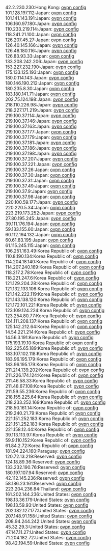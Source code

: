42.2.230.230:Hong Kong: [ovpn config](vpn/42_2_230_230.ovpn)  
101.128.197.112:Japan: [ovpn config](vpn/101_128_197_112.ovpn)  
101.141.143.191:Japan: [ovpn config](vpn/101_141_143_191.ovpn)  
106.160.97.180:Japan: [ovpn config](vpn/106_160_97_180.ovpn)  
110.233.219.114:Japan: [ovpn config](vpn/110_233_219_114.ovpn)  
118.241.21.100:Japan: [ovpn config](vpn/118_241_21_100.ovpn)  
126.207.45.27:Japan: [ovpn config](vpn/126_207_45_27.ovpn)  
126.40.145.166:Japan: [ovpn config](vpn/126_40_145_166.ovpn)  
126.48.180.116:Japan: [ovpn config](vpn/126_48_180_116.ovpn)  
126.83.93.33:Japan: [ovpn config](vpn/126_83_93_33.ovpn)  
133.208.242.206:Japan: [ovpn config](vpn/133_208_242_206.ovpn)  
153.227.232.190:Japan: [ovpn config](vpn/153_227_232_190.ovpn)  
175.133.125.193:Japan: [ovpn config](vpn/175_133_125_193.ovpn)  
180.0.114.143:Japan: [ovpn config](vpn/180_0_114_143.ovpn)  
180.146.190.212:Japan: [ovpn config](vpn/180_146_190_212.ovpn)  
180.235.8.30:Japan: [ovpn config](vpn/180_235_8_30.ovpn)  
183.180.141.71:Japan: [ovpn config](vpn/183_180_141_71.ovpn)  
202.75.124.198:Japan: [ovpn config](vpn/202_75_124_198.ovpn)  
218.110.226.98:Japan: [ovpn config](vpn/218_110_226_98.ovpn)  
218.227.171.219:Japan: [ovpn config](vpn/218_227_171_219.ovpn)  
219.100.37.114:Japan: [ovpn config](vpn/219_100_37_114.ovpn)  
219.100.37.146:Japan: [ovpn config](vpn/219_100_37_146.ovpn)  
219.100.37.163:Japan: [ovpn config](vpn/219_100_37_163.ovpn)  
219.100.37.177:Japan: [ovpn config](vpn/219_100_37_177.ovpn)  
219.100.37.179:Japan: [ovpn config](vpn/219_100_37_179.ovpn)  
219.100.37.181:Japan: [ovpn config](vpn/219_100_37_181.ovpn)  
219.100.37.186:Japan: [ovpn config](vpn/219_100_37_186.ovpn)  
219.100.37.198:Japan: [ovpn config](vpn/219_100_37_198.ovpn)  
219.100.37.207:Japan: [ovpn config](vpn/219_100_37_207.ovpn)  
219.100.37.221:Japan: [ovpn config](vpn/219_100_37_221.ovpn)  
219.100.37.26:Japan: [ovpn config](vpn/219_100_37_26.ovpn)  
219.100.37.30:Japan: [ovpn config](vpn/219_100_37_30.ovpn)  
219.100.37.31:Japan: [ovpn config](vpn/219_100_37_31.ovpn)  
219.100.37.49:Japan: [ovpn config](vpn/219_100_37_49.ovpn)  
219.100.37.9:Japan: [ovpn config](vpn/219_100_37_9.ovpn)  
219.100.37.98:Japan: [ovpn config](vpn/219_100_37_98.ovpn)  
220.100.59.177:Japan: [ovpn config](vpn/220_100_59_177.ovpn)  
220.220.5.34:Japan: [ovpn config](vpn/220_220_5_34.ovpn)  
223.219.173.252:Japan: [ovpn config](vpn/223_219_173_252.ovpn)  
27.80.195.245:Japan: [ovpn config](vpn/27_80_195_245.ovpn)  
39.111.176.194:Japan: [ovpn config](vpn/39_111_176_194.ovpn)  
59.133.155.60:Japan: [ovpn config](vpn/59_133_155_60.ovpn)  
60.112.194.132:Japan: [ovpn config](vpn/60_112_194_132.ovpn)  
60.61.83.195:Japan: [ovpn config](vpn/60_61_83_195.ovpn)  
61.115.245.115:Japan: [ovpn config](vpn/61_115_245_115.ovpn)  
106.251.163.49:Korea Republic of: [ovpn config](vpn/106_251_163_49.ovpn)  
110.8.190.134:Korea Republic of: [ovpn config](vpn/110_8_190_134.ovpn)  
114.204.18.140:Korea Republic of: [ovpn config](vpn/114_204_18_140.ovpn)  
114.207.240.169:Korea Republic of: [ovpn config](vpn/114_207_240_169.ovpn)  
118.217.2.78:Korea Republic of: [ovpn config](vpn/118_217_2_78.ovpn)  
118.221.247.6:Korea Republic of: [ovpn config](vpn/118_221_247_6.ovpn)  
121.129.204.28:Korea Republic of: [ovpn config](vpn/121_129_204_28.ovpn)  
121.132.133.106:Korea Republic of: [ovpn config](vpn/121_132_133_106.ovpn)  
121.142.222.119:Korea Republic of: [ovpn config](vpn/121_142_222_119.ovpn)  
121.143.138.120:Korea Republic of: [ovpn config](vpn/121_143_138_120.ovpn)  
121.172.101.221:Korea Republic of: [ovpn config](vpn/121_172_101_221.ovpn)  
123.109.124.224:Korea Republic of: [ovpn config](vpn/123_109_124_224.ovpn)  
123.254.80.77:Korea Republic of: [ovpn config](vpn/123_254_80_77.ovpn)  
124.111.208.137:Korea Republic of: [ovpn config](vpn/124_111_208_137.ovpn)  
125.142.212.64:Korea Republic of: [ovpn config](vpn/125_142_212_64.ovpn)  
14.54.221.214:Korea Republic of: [ovpn config](vpn/14_54_221_214.ovpn)  
14.56.3.191:Korea Republic of: [ovpn config](vpn/14_56_3_191.ovpn)  
175.193.19.10:Korea Republic of: [ovpn config](vpn/175_193_19_10.ovpn)  
182.225.65.189:Korea Republic of: [ovpn config](vpn/182_225_65_189.ovpn)  
183.107.102.118:Korea Republic of: [ovpn config](vpn/183_107_102_118.ovpn)  
183.96.195.179:Korea Republic of: [ovpn config](vpn/183_96_195_179.ovpn)  
183.96.195.179:Korea Republic of: [ovpn config](vpn/183_96_195_179.ovpn)  
211.214.139.202:Korea Republic of: [ovpn config](vpn/211_214_139_202.ovpn)  
211.226.174.124:Korea Republic of: [ovpn config](vpn/211_226_174_124.ovpn)  
211.46.58.33:Korea Republic of: [ovpn config](vpn/211_46_58_33.ovpn)  
211.48.67.108:Korea Republic of: [ovpn config](vpn/211_48_67_108.ovpn)  
211.59.55.236:Korea Republic of: [ovpn config](vpn/211_59_55_236.ovpn)  
218.155.225.64:Korea Republic of: [ovpn config](vpn/218_155_225_64.ovpn)  
218.233.252.169:Korea Republic of: [ovpn config](vpn/218_233_252_169.ovpn)  
218.50.161.14:Korea Republic of: [ovpn config](vpn/218_50_161_14.ovpn)  
219.240.21.79:Korea Republic of: [ovpn config](vpn/219_240_21_79.ovpn)  
221.151.252.183:Korea Republic of: [ovpn config](vpn/221_151_252_183.ovpn)  
221.151.252.183:Korea Republic of: [ovpn config](vpn/221_151_252_183.ovpn)  
221.158.12.44:Korea Republic of: [ovpn config](vpn/221_158_12_44.ovpn)  
39.113.113.97:Korea Republic of: [ovpn config](vpn/39_113_113_97.ovpn)  
59.9.110.152:Korea Republic of: [ovpn config](vpn/59_9_110_152.ovpn)  
61.84.2.72:Korea Republic of: [ovpn config](vpn/61_84_2_72.ovpn)  
181.94.224.160:Paraguay: [ovpn config](vpn/181_94_224_160.ovpn)  
120.72.13.219:Reserved: [ovpn config](vpn/120_72_13_219.ovpn)  
124.18.89.36:Reserved: [ovpn config](vpn/124_18_89_36.ovpn)  
133.232.190.76:Reserved: [ovpn config](vpn/133_232_190_76.ovpn)  
180.197.107.94:Reserved: [ovpn config](vpn/180_197_107_94.ovpn)  
42.112.145.236:Reserved: [ovpn config](vpn/42_112_145_236.ovpn)  
58.186.23.161:Reserved: [ovpn config](vpn/58_186_23_161.ovpn)  
223.204.236.84:Thailand: [ovpn config](vpn/223_204_236_84.ovpn)  
161.202.144.236:United States: [ovpn config](vpn/161_202_144_236.ovpn)  
198.13.36.179:United States: [ovpn config](vpn/198_13_36_179.ovpn)  
198.13.59.93:United States: [ovpn config](vpn/198_13_59_93.ovpn)  
202.182.127.177:United States: [ovpn config](vpn/202_182_127_177.ovpn)  
207.148.91.158:United States: [ovpn config](vpn/207_148_91_158.ovpn)  
208.94.244.242:United States: [ovpn config](vpn/208_94_244_242.ovpn)  
45.32.29.3:United States: [ovpn config](vpn/45_32_29_3.ovpn)  
47.147.11.27:United States: [ovpn config](vpn/47_147_11_27.ovpn)  
71.204.182.72:United States: [ovpn config](vpn/71_204_182_72.ovpn)  
98.42.194.59:United States: [ovpn config](vpn/98_42_194_59.ovpn)  
